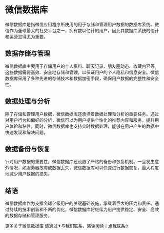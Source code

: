 # 微信数据库

微信数据库是指微信应用程序所使用的用于存储和管理用户数据的数据库系统。微信作为全球最大的社交平台之一，拥有数以亿计的用户，因此其数据库系统的设计和运营显得尤为重要。

## 数据存储与管理

微信数据库主要用于存储用户的个人资料、聊天记录、朋友圈动态、收藏内容等。这些数据需要高效、安全地存储和管理，以保证用户的个人隐私和信息安全。微信数据库采用了多种先进的存储技术和数据加密手段，确保用户数据的完整性和安全性。

## 数据处理与分析

除了存储和管理用户数据，微信数据库还承担着数据处理和分析的重要任务。通过对用户行为和偏好的分析，微信可以为用户提供个性化的推荐内容和服务，提升用户体验和粘性。同时，微信数据库也支持实时数据处理，能够在用户产生的数据中快速发现和解决问题。

## 数据备份与恢复

针对用户数据的重要性，微信数据库还设置了严格的备份和恢复机制。一旦发生意外情况，如服务器故障或数据丢失，微信数据库可以快速进行数据恢复，最大程度地减少用户数据的损失。

## 结语

微信数据库作为支撑全球亿级用户的关键基础设施，承载着巨大的压力和责任。通过持续的技术创新和不断的优化，微信数据库将继续为用户提供稳定、安全、高效的数据存储和管理服务。

更多关于微信数据库 请通过✈与我们联系，感谢阅读！[点我联系✈](https://web.k02.cc)